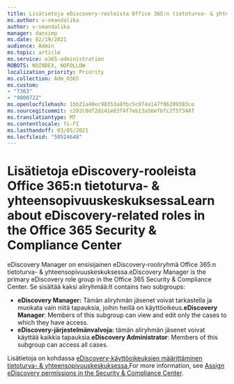 ```yaml
---
title: Lisätietoja eDiscovery-rooleista Office 365:n tietoturva- & yhteensopivuuskeskuksessa
ms.author: v-smandalika
author: v-smandalika
manager: dansimp
ms.date: 02/19/2021
audience: Admin
ms.topic: article
ms.service: o365-administration
ROBOTS: NOINDEX, NOFOLLOW
localization_priority: Priority
ms.collection: Adm_O365
ms.custom:
- "7363"
- "9000722"
ms.openlocfilehash: 1bb21a40ec98353a8fbc5c074a147f96209383ce
ms.sourcegitcommit: c202c0df2d141e63f4f7eb13a56efbfc2f57348f
ms.translationtype: MT
ms.contentlocale: fi-FI
ms.lasthandoff: 03/05/2021
ms.locfileid: "50524648"
---
```

# <a name="learn-about-ediscovery-related-roles-in-the-office-365-security--compliance-center"></a><span data-ttu-id="535b1-102">Lisätietoja eDiscovery-rooleista Office 365:n tietoturva- & yhteensopivuuskeskuksessa</span><span class="sxs-lookup"><span data-stu-id="535b1-102">Learn about eDiscovery-related roles in the Office 365 Security & Compliance Center</span></span>

<span data-ttu-id="535b1-103">eDiscovery Manager on ensisijainen eDiscovery-rooliryhmä Office 365:n tietoturva- & yhteensopivuuskeskuksessa.</span><span class="sxs-lookup"><span data-stu-id="535b1-103">eDiscovery Manager is the primary eDiscovery role group in the Office 365 Security & Compliance Center.</span></span> <span data-ttu-id="535b1-104">Se sisältää kaksi aliryhmää:</span><span class="sxs-lookup"><span data-stu-id="535b1-104">It contains two subgroups:</span></span>

- <span data-ttu-id="535b1-105">**eDiscovery Manager:** Tämän aliryhmän jäsenet voivat tarkastella ja muokata vain niitä tapauksia, joihin heillä on käyttöoikeus.</span><span class="sxs-lookup"><span data-stu-id="535b1-105">**eDiscovery Manager**: Members of this subgroup can view and edit only the cases to which they have access.</span></span>
- <span data-ttu-id="535b1-106">**eDiscovery-järjestelmänvalvoja:** tämän aliryhmän jäsenet voivat käyttää kaikkia tapauksia.</span><span class="sxs-lookup"><span data-stu-id="535b1-106">**eDiscovery Administrator**: Members of this subgroup can access all cases.</span></span>

<span data-ttu-id="535b1-107">Lisätietoja on kohdassa [eDiscovery-käyttöoikeuksien määrittäminen tietoturva- & yhteensopivuuskeskuksessa.](https://docs.microsoft.com/microsoft-365/compliance/assign-ediscovery-permissions)</span><span class="sxs-lookup"><span data-stu-id="535b1-107">For more information, see [Assign eDiscovery permissions in the Security & Compliance Center](https://docs.microsoft.com/microsoft-365/compliance/assign-ediscovery-permissions).</span></span>